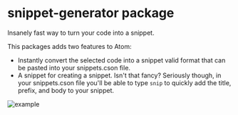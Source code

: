 # snippet-generator package

Insanely fast way to turn your code into a snippet.

This packages adds two features to Atom:

- Instantly convert the selected code into a snippet valid format that can be pasted into your snippets.cson file.
- A snippet for creating a snippet. Isn't that fancy? Seriously though, in your snippets.cson file you'll be able to type `snip` to quickly add the title, prefix, and body to your snippet.

![example](https://d2beia7gtp5yjy.cloudfront.net/cdn_image/df/b75f4/33243836/13073/landing/v999/ovw33/snippet_generator.gif)
